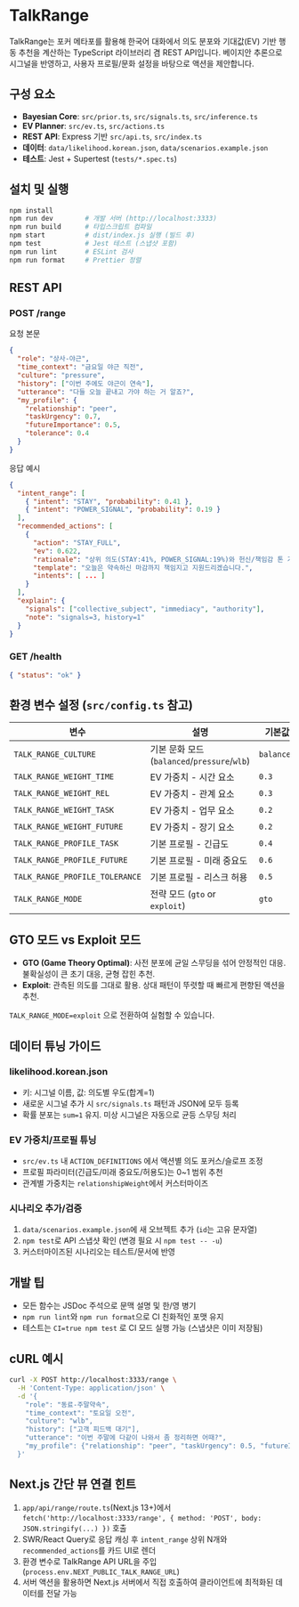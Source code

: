 # TalkRange

TalkRange는 포커 메타포를 활용해 한국어 대화에서 의도 분포와 기대값(EV) 기반 행동 추천을 계산하는 TypeScript 라이브러리 겸 REST API입니다. 베이지안 추론으로 시그널을 반영하고, 사용자 프로필/문화 설정을 바탕으로 액션을 제안합니다.

## 구성 요소

- **Bayesian Core**: `src/prior.ts`, `src/signals.ts`, `src/inference.ts`
- **EV Planner**: `src/ev.ts`, `src/actions.ts`
- **REST API**: Express 기반 `src/api.ts`, `src/index.ts`
- **데이터**: `data/likelihood.korean.json`, `data/scenarios.example.json`
- **테스트**: Jest + Supertest (`tests/*.spec.ts`)

## 설치 및 실행

```bash
npm install
npm run dev        # 개발 서버 (http://localhost:3333)
npm run build      # 타입스크립트 컴파일
npm start          # dist/index.js 실행 (빌드 후)
npm test           # Jest 테스트 (스냅샷 포함)
npm run lint       # ESLint 검사
npm run format     # Prettier 정렬
```

## REST API

### POST /range

요청 본문

```json
{
  "role": "상사-야근",
  "time_context": "금요일 야근 직전",
  "culture": "pressure",
  "history": ["이번 주에도 야근이 연속"],
  "utterance": "다들 오늘 끝내고 가야 하는 거 알죠?",
  "my_profile": {
    "relationship": "peer",
    "taskUrgency": 0.7,
    "futureImportance": 0.5,
    "tolerance": 0.4
  }
}
```

응답 예시

```json
{
  "intent_range": [
    { "intent": "STAY", "probability": 0.41 },
    { "intent": "POWER_SIGNAL", "probability": 0.19 }
  ],
  "recommended_actions": [
    {
      "action": "STAY_FULL",
      "ev": 0.622,
      "rationale": "상위 의도(STAY:41%, POWER_SIGNAL:19%)와 헌신/책임감 톤 가정.",
      "template": "오늘은 약속하신 마감까지 책임지고 지원드리겠습니다.",
      "intents": [ ... ]
    }
  ],
  "explain": {
    "signals": ["collective_subject", "immediacy", "authority"],
    "note": "signals=3, history=1"
  }
}
```

### GET /health

```json
{ "status": "ok" }
```

## 환경 변수 설정 (`src/config.ts` 참고)

| 변수 | 설명 | 기본값 |
| --- | --- | --- |
| `TALK_RANGE_CULTURE` | 기본 문화 모드 (`balanced`/`pressure`/`wlb`) | `balanced` |
| `TALK_RANGE_WEIGHT_TIME` | EV 가중치 - 시간 요소 | `0.3` |
| `TALK_RANGE_WEIGHT_REL` | EV 가중치 - 관계 요소 | `0.3` |
| `TALK_RANGE_WEIGHT_TASK` | EV 가중치 - 업무 요소 | `0.2` |
| `TALK_RANGE_WEIGHT_FUTURE` | EV 가중치 - 장기 요소 | `0.2` |
| `TALK_RANGE_PROFILE_TASK` | 기본 프로필 - 긴급도 | `0.4` |
| `TALK_RANGE_PROFILE_FUTURE` | 기본 프로필 - 미래 중요도 | `0.6` |
| `TALK_RANGE_PROFILE_TOLERANCE` | 기본 프로필 - 리스크 허용 | `0.5` |
| `TALK_RANGE_MODE` | 전략 모드 (`gto` or `exploit`) | `gto` |

## GTO 모드 vs Exploit 모드

- **GTO (Game Theory Optimal)**: 사전 분포에 균일 스무딩을 섞어 안정적인 대응. 불확실성이 큰 초기 대응, 균형 잡힌 추천.
- **Exploit**: 관측된 의도를 그대로 활용. 상대 패턴이 뚜렷할 때 빠르게 편향된 액션을 추천.

`TALK_RANGE_MODE=exploit` 으로 전환하여 실험할 수 있습니다.

## 데이터 튜닝 가이드

### likelihood.korean.json

- 키: 시그널 이름, 값: 의도별 우도(합계=1)
- 새로운 시그널 추가 시 `src/signals.ts` 패턴과 JSON에 모두 등록
- 확률 분포는 `sum=1` 유지. 미상 시그널은 자동으로 균등 스무딩 처리

### EV 가중치/프로필 튜닝

- `src/ev.ts` 내 `ACTION_DEFINITIONS` 에서 액션별 의도 포커스/슬로프 조정
- 프로필 파라미터(긴급도/미래 중요도/허용도)는 0~1 범위 추천
- 관계별 가중치는 `relationshipWeight`에서 커스터마이즈

### 시나리오 추가/검증

1. `data/scenarios.example.json`에 새 오브젝트 추가 (`id`는 고유 문자열)
2. `npm test`로 API 스냅샷 확인 (변경 필요 시 `npm test -- -u`)
3. 커스터마이즈된 시나리오는 테스트/문서에 반영

## 개발 팁

- 모든 함수는 JSDoc 주석으로 문맥 설명 및 한/영 병기
- `npm run lint`와 `npm run format`으로 CI 친화적인 포맷 유지
- 테스트는 `CI=true npm test` 로 CI 모드 실행 가능 (스냅샷은 이미 저장됨)

## cURL 예시

```bash
curl -X POST http://localhost:3333/range \
  -H 'Content-Type: application/json' \
  -d '{
    "role": "동료-주말약속",
    "time_context": "토요일 오전",
    "culture": "wlb",
    "history": ["고객 피드백 대기"],
    "utterance": "이번 주말에 다같이 나와서 좀 정리하면 어때?",
    "my_profile": {"relationship": "peer", "taskUrgency": 0.5, "futureImportance": 0.6, "tolerance": 0.6}
  }'
```

## Next.js 간단 뷰 연결 힌트

1. `app/api/range/route.ts`(Next.js 13+)에서 `fetch('http://localhost:3333/range', { method: 'POST', body: JSON.stringify(...) })` 호출
2. SWR/React Query로 응답 캐싱 후 `intent_range` 상위 N개와 `recommended_actions`를 카드 UI로 렌더
3. 환경 변수로 TalkRange API URL을 주입 (`process.env.NEXT_PUBLIC_TALK_RANGE_URL`)
4. 서버 액션을 활용하면 Next.js 서버에서 직접 호출하여 클라이언트에 최적화된 데이터를 전달 가능

